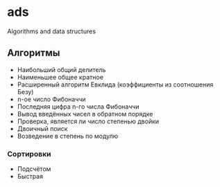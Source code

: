 # ads
Algorithms and data structures

## Алгоритмы
- Наибольший общий делитель
- Наименьшее общее кратное
- Расширенный алгоритм Евклида (коэффициенты из соотношения Безу)
- n-ое число Фибоначчи
- Последняя цифра n-го числа Фибоначчи
- Вывод введённых чисел в обратном порядке
- Проверка, является ли число степенью двойки
- Двоичный поиск
- Возведение в степень по модулю


### Сортировки
- Подсчётом
- Быстрая
